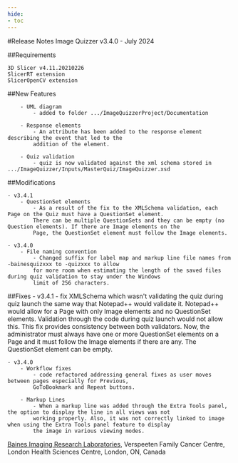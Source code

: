 ```yaml
---
hide:
- toc
---
```

<!-- let javascript handle toc on left sidebar -->

#Release Notes
	Image Quizzer v3.4.0 - July 2024
	

##Requirements

	3D Slicer v4.11.20210226
	SlicerRT extension
	SlicerOpenCV extension
	
##New Features

		- UML diagram
			- added to folder .../ImageQuizzerProject/Documentation

		- Response elements
			- An attribute has been added to the response element describing the event that led to the
			addition of the element.
			
		- Quiz validation
			- quiz is now validated against the xml schema stored in  .../ImageQuizzer/Inputs/MasterQuiz/ImageQuizzer.xsd
		
	
##Modifications

	- v3.4.1
		- QuestionSet elements
			- As a result of the fix to the XMLSchema validation, each Page on the Quiz must have a QuestionSet element.
			There can be multiple QuestionSets and they can be empty (no Question elements). If there are Image elements on the
			Page, the QuestionSet element must follow the Image elements.
			
	- v3.4.0
		- File naming convention
			- Changed suffix for label map and markup line file names from -bainesquizxxx to -quizxxx to allow
			for more room when estimating the length of the saved files during quiz validation to stay under the Windows
			limit of 256 characters.
			
			
##Fixes
	- v3.4.1
		- fix XMLSchema which wasn't validating the quiz during quiz launch the same way that Notepad++ would validate it.
			Notepad++ would allow for a Page with only Image elements and no QuestionSet elements. Validation through the
			code during quiz launch would not allow this. This fix provides consistency between both validators. Now,
			the administrator must always have one or more QuestionSet elements on a Page and it must follow the
			Image elements if there are any. The QuestionSet element can be empty.

	- v3.4.0
		- Workflow fixes
			- code refactored addressing general fixes as user moves between pages especially for Previous,
			GoToBookmark and Repeat buttons.
			
		- Markup Lines
			- When a markup line was added through the Extra Tools panel, the option to display the line in all views was not
			working properly. Also, it was not correctly linked to image when using the Extra Tools panel feature to display
			the image in various viewing modes.
			
		  
<a href="https://bainesimaging.com" target="_blank">Baines Imaging Research Laboratories</a>, Verspeeten Family Cancer Centre, London Health Sciences Centre, London, ON, Canada
